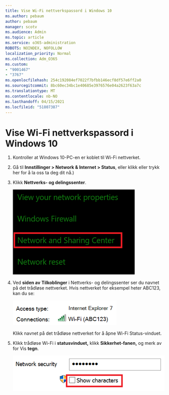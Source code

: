 ```yaml
---
title: Vise Wi-Fi nettverkspassord i Windows 10
ms.author: pebaum
author: pebaum
manager: scotv
ms.audience: Admin
ms.topic: article
ms.service: o365-administration
ROBOTS: NOINDEX, NOFOLLOW
localization_priority: Normal
ms.collection: Adm_O365
ms.custom:
- "9001467"
- "3767"
ms.openlocfilehash: 254c192084ef7022f7bfbb146ecf8df57e6ff2a0
ms.sourcegitcommit: 8bc60ec34bc1e40685e3976576e04a2623f63a7c
ms.translationtype: MT
ms.contentlocale: nb-NO
ms.lasthandoff: 04/15/2021
ms.locfileid: "51807387"
---
```

# <a name="view-wi-fi-network-password-in-windows-10"></a>Vise Wi-Fi nettverkspassord i Windows 10

1. Kontroller at Windows 10-PC-en er koblet til Wi-Fi nettverket.

2. Gå til **Innstillinger > Network & Internet > Status**, eller [](ms-settings:network?activationSource=GetHelp) klikk eller trykk her for å la oss ta deg dit nå.)

3. Klikk **Nettverks- og delingssenter**.

    ![Nettverks- og delingssenter.](media/network-sharing-center.png)

4. Ved **siden av** **Tilkoblinger** i Nettverks- og delingssenter ser du navnet på det trådløse nettverket. Hvis nettverket for eksempel heter ABC123, kan du se:

    ![Nettverkstilkoblinger.](media/network-connections.png)

    Klikk navnet på det trådløse nettverket for å åpne Wi-Fi Status-vinduet. 

5. Klikk trådløse Wi-Fi i **statusvinduet,** klikk **Sikkerhet-fanen,** og merk av for Vis **tegn**.

    ![Vis Wi-Fi passordtegn.](media/show-password-characters.png)

